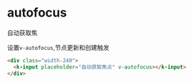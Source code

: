 # autofocus

自动获取焦

<div class="width-240">
  <k-input placeholder="自动获取焦点" v-focus></k-input>
</div>

设置`v-autofocus`,节点更新和创建触发

```html
<div class="width-240">
  <k-input placeholder="自动获取焦点" v-autofocus></k-input>
</div>
```
